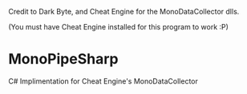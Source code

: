 Credit to Dark Byte, and Cheat Engine for the MonoDataCollector dlls.

(You must have Cheat Engine installed for this program to work :P)

# MonoPipeSharp
C# Implimentation for Cheat Engine's MonoDataCollector
